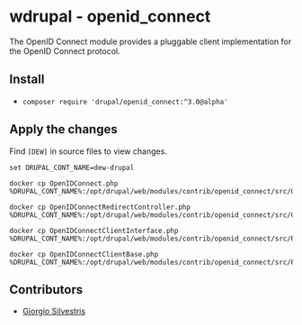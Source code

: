 # wdrupal - openid_connect

The OpenID Connect module provides a pluggable client implementation for the OpenID Connect protocol.

## Install

- `composer require 'drupal/openid_connect:^3.0@alpha'`

## Apply the changes

Find `[DEW]` in source files to view changes.

```
set DRUPAL_CONT_NAME=dew-drupal

docker cp OpenIDConnect.php %DRUPAL_CONT_NAME%:/opt/drupal/web/modules/contrib/openid_connect/src/OpenIDConnect.php

docker cp OpenIDConnectRedirectController.php %DRUPAL_CONT_NAME%:/opt/drupal/web/modules/contrib/openid_connect/src/Controller/OpenIDConnectRedirectController.php

docker cp OpenIDConnectClientInterface.php %DRUPAL_CONT_NAME%:/opt/drupal/web/modules/contrib/openid_connect/src/Plugin/OpenIDConnectClientInterface.php

docker cp OpenIDConnectClientBase.php %DRUPAL_CONT_NAME%:/opt/drupal/web/modules/contrib/openid_connect/src/Plugin/OpenIDConnectClientBase.php
```

## Contributors

* [Giorgio Silvestris](https://github.com/giosil)